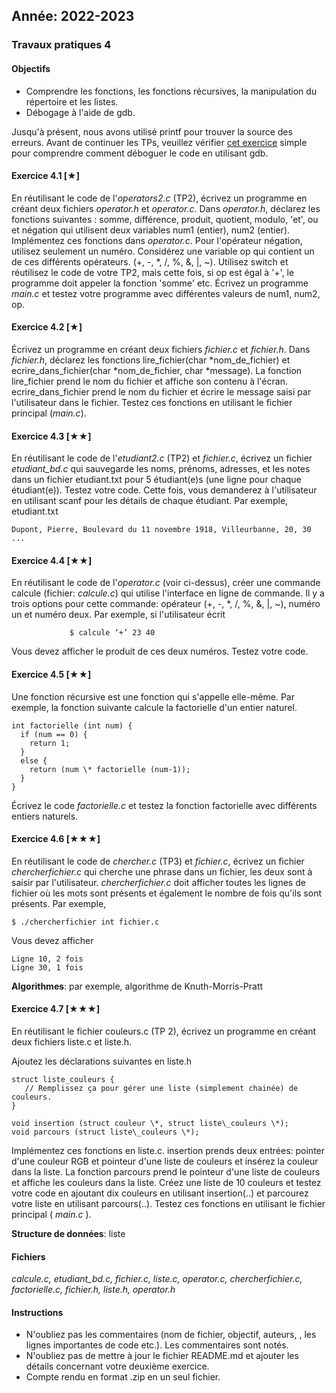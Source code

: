 Année: 2022-2023
----------------

### Travaux pratiques 4

#### Objectifs

-   Comprendre les fonctions, les fonctions récursives, la manipulation
    du répertoire et les listes.
-   Débogage à l'aide de gdb.


Jusqu'à présent, nous avons utilisé printf pour trouver la source des erreurs. Avant de continuer les TPs, veuillez vérifier [cet exercice](../../gdb/README.md) simple pour comprendre comment déboguer le code en utilisant gdb.

#### Exercice 4.1 [★]

 
En réutilisant le code de l'*operators2.c* (TP2), écrivez un programme
en créant deux fichiers *operator.h* et *operator.c*. Dans *operator.h*,
déclarez les fonctions suivantes : somme, différence, produit, quotient,
modulo, 'et', ou et négation qui utilisent deux variables num1
(entier), num2 (entier). Implémentez ces fonctions dans *operator.c*.
Pour l'opérateur négation, utilisez seulement un numéro. Considérez une
variable op qui contient un de ces différents opérateurs. (+, -, \*, /,
%, &, |, ~). Utilisez switch et réutilisez le code de votre TP2, mais
cette fois, si op est égal à '+', le programme doit appeler la fonction
'somme' etc. Écrivez un programme *main.c* et testez votre programme avec différentes valeurs de num1,
num2, op.


#### Exercice 4.2 [★]

 
Écrivez un programme en créant deux fichiers *fichier.c* et *fichier.h*.
Dans *fichier.h*, déclarez les fonctions lire_fichier(char
\*nom_de_fichier) et ecrire_dans_fichier(char \*nom_de_fichier,
char \*message). La fonction lire_fichier prend le nom du fichier et
affiche son contenu à l'écran. ecrire_dans_fichier prend le nom du
fichier et écrire le message saisi par l'utilisateur dans le fichier.
Testez ces fonctions en utilisant le fichier principal (*main.c*).


#### Exercice 4.3 [★★]

 
En réutilisant le code de l'*etudiant2.c* (TP2) et *fichier.c*, écrivez
un fichier *etudiant_bd.c* qui sauvegarde les noms, prénoms, adresses,
et les notes dans un fichier etudiant.txt pour 5 étudiant(e)s (une ligne
pour chaque étudiant(e)). Testez votre code. Cette fois, vous demanderez
à l'utilisateur en utilisant scanf pour les détails de chaque étudiant.
Par exemple, etudiant.txt

```               
Dupont, Pierre, Boulevard du 11 novembre 1918, Villeurbanne, 20, 30               ...             
```


#### Exercice 4.4 [★★]

 
En réutilisant le code de l'*operator.c* (voir ci-dessus), créer une
commande calcule (fichier: *calcule.c*) qui utilise l'interface en
ligne de commande. Il y a trois options pour cette commande: opérateur
(+, -, \*, /, %, &, |, ~), numéro un et numéro deux. Par exemple, si
l'utilisateur écrit

```              $ calcule ‘+’ 23 40             ```

Vous devez afficher le produit de ces deux numéros. Testez votre code.


#### Exercice 4.5 [★★]

 
Une fonction récursive est une fonction qui s'appelle elle-même. Par
exemple, la fonction suivante calcule la factorielle d'un entier
naturel.

```                
int factorielle (int num) {
  if (num == 0) {
    return 1;
  }
  else {
    return (num \* factorielle (num-1));
  }
}
```

Écrivez le code *factorielle.c* et testez la fonction factorielle avec
différents entiers naturels.


#### Exercice 4.6 [★★★]

 
En réutilisant le code de *chercher.c* (TP3) et *fichier.c*, écrivez un
fichier *chercherfichier.c* qui cherche une phrase dans un fichier, les
deux sont à saisir par l'utilisateur. *chercherfichier.c* doit afficher
toutes les lignes de fichier où les mots sont présents et également le
nombre de fois qu'ils sont présents. Par exemple,

```
$ ./chercherfichier int fichier.c             
```

Vous devez afficher

```              
Ligne 10, 2 fois
Ligne 30, 1 fois             
```

**Algorithmes**: par exemple, algorithme de Knuth-Morris-Pratt

#### Exercice 4.7 [★★★]

 
En réutilisant le fichier couleurs.c (TP 2), écrivez un programme en
créant deux fichiers liste.c et liste.h.

Ajoutez les déclarations suivantes en liste.h

```                
struct liste_couleurs {                
   // Remplissez ça pour gérer une liste (simplement chainée) de couleurs.
}                

void insertion (struct couleur \*, struct liste\_couleurs \*);                
void parcours (struct liste\_couleurs \*);
```

Implémentez ces fonctions en liste.c. insertion prends deux entrées:
pointer d'une couleur RGB et pointeur d'une liste de couleurs et
insérez la couleur dans la liste. La fonction parcours prend le pointeur
d'une liste de couleurs et affiche les couleurs dans la liste. Créez
une liste de 10 couleurs et testez votre code en ajoutant dix couleurs
en utilisant insertion(..) et parcourez votre liste en utilisant
parcours(..). 
Testez ces fonctions en utilisant le fichier principal ( *main.c* ).

**Structure de données**: liste

#### Fichiers

*calcule.c, etudiant_bd.c, fichier.c, liste.c, operator.c,
chercherfichier.c, factorielle.c, fichier.h, liste.h, operator.h*

#### Instructions

-   N'oubliez pas les commentaires (nom de fichier, objectif, auteurs,
    , les lignes importantes de code etc.). Les commentaires sont notés.
-   N'oubliez pas de mettre à jour le fichier README.md et ajouter les
    détails concernant votre deuxième exercice.
-   Compte rendu en format .zip en un seul fichier.


